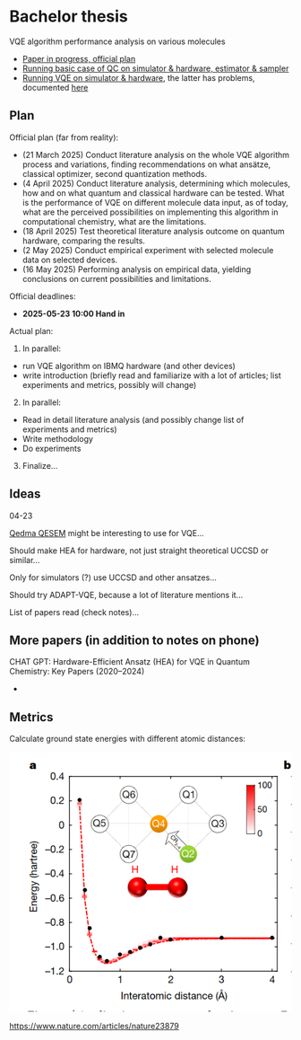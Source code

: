 # Bachelor thesis

VQE algorithm performance analysis on various molecules

- [Paper in progress, official plan](https://www.overleaf.com/read/zpvkyxyfzpmn#c1c979)
- [Running basic case of QC on simulator & hardware, estimator & sampler](./../GENERAL/qiskit-tryouts/RUNNING_BASIC_CIRCUIT.ipynb)
- [Running VQE on simulator & hardware](./R!-run-on-q-hardware/R1-run-on-q-hardware.ipynb), the latter has problems, documented [here](./R!-run-on-q-hardware/Failing_vqe_case.ipynb)

## Plan

Official plan (far from reality):

- (21 March 2025) Conduct literature analysis on the whole VQE algorithm process and variations, finding recommendations on what ansätze, classical optimizer, second quantization methods.
- (4 April 2025) Conduct literature analysis, determining which molecules, how and on what quantum and classical hardware can be tested. What is the performance of VQE on different molecule data input, as of today, what are the perceived possibilities on implementing this algorithm in computational chemistry, what are the limitations.
- (18 April 2025) Test theoretical literature analysis outcome on quantum hardware, comparing the results.
- (2 May 2025) Conduct empirical experiment with selected molecule data on selected devices.
- (16 May 2025) Performing analysis on empirical data, yielding conclusions on current possibilities and limitations.

Official deadlines:

- **2025-05-23 10:00 Hand in**

Actual plan:

1. In parallel:

- run VQE algorithm on IBMQ hardware (and other devices)
- write introduction (briefly read and familiarize with a lot of articles; list experiments and metrics, possibly will change)

2. In parallel:

- Read in detail literature analysis (and possibly change list of experiments and metrics)
- Write methodology
- Do experiments

3. Finalize...

## Ideas

04-23

[Qedma QESEM](https://docs.quantum.ibm.com/guides/qedma-qesem) might be interesting to use for VQE...

Should make HEA for hardware, not just straight theoretical UCCSD or similar...

Only for simulators (?) use UCCSD and other ansatzes...

Should try ADAPT-VQE, because a lot of literature mentions it...

List of papers read (check notes)...

## More papers (in addition to notes on phone)

CHAT GPT: Hardware-Efficient Ansatz (HEA) for VQE in Quantum Chemistry: Key Papers (2020–2024)

-

## Metrics

Calculate ground state energies with different atomic distances:

![alt text](image.png)

https://www.nature.com/articles/nature23879
